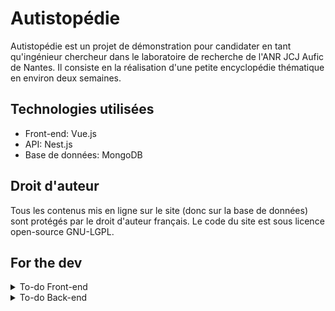 # Autistopédie
Autistopédie est un projet de démonstration pour candidater en tant qu'ingénieur chercheur dans le laboratoire de recherche de l'ANR JCJ Aufic de Nantes. Il consiste en la réalisation d'une petite encyclopédie thématique en environ deux semaines.

## Technologies utilisées

- Front-end: Vue.js
- API: Nest.js
- Base de données: MongoDB

## Droit d'auteur
Tous les contenus mis en ligne sur le site (donc sur la base de données) sont protégés par le droit d'auteur français.
Le code du site est sous licence open-source GNU-LGPL.

## For the dev
<details>
<summary>To-do Front-end</summary>

- Handle add / remove categories to data page
- Add page guard for pages not allowed to unauthentified users
</details>

<details>
<summary>To-do Back-end</summary>
</details>